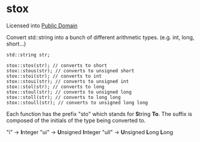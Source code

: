 stox
====
Licensed into [Public Domain](http://unlicense.org/)

Convert std::string into a bunch of different arithmetic types. (e.g. int, long, short...)

    std::string str;
  
    stox::stos(str); // converts to short
    stox::stous(str); // converts to unsigned short
    stox::stoi(str); // converts to int
    stox::stoui(str); // converts to unsigned int
    stox::stol(str); // converts to long
    stox::stoul(str); // converts to unsigned long
    stox::stoll(str); // converts to long long
    stox::stoull(str); // converts to unsigned long long

Each function has the prefix "sto" which stands for **S**tring **To**.
The suffix is composed of the initials of the type being converted to.

"i" -> **I**nteger
"ui" -> **U**nsigned **I**nteger
"ull" -> **U**nsigned **L**ong **L**ong
